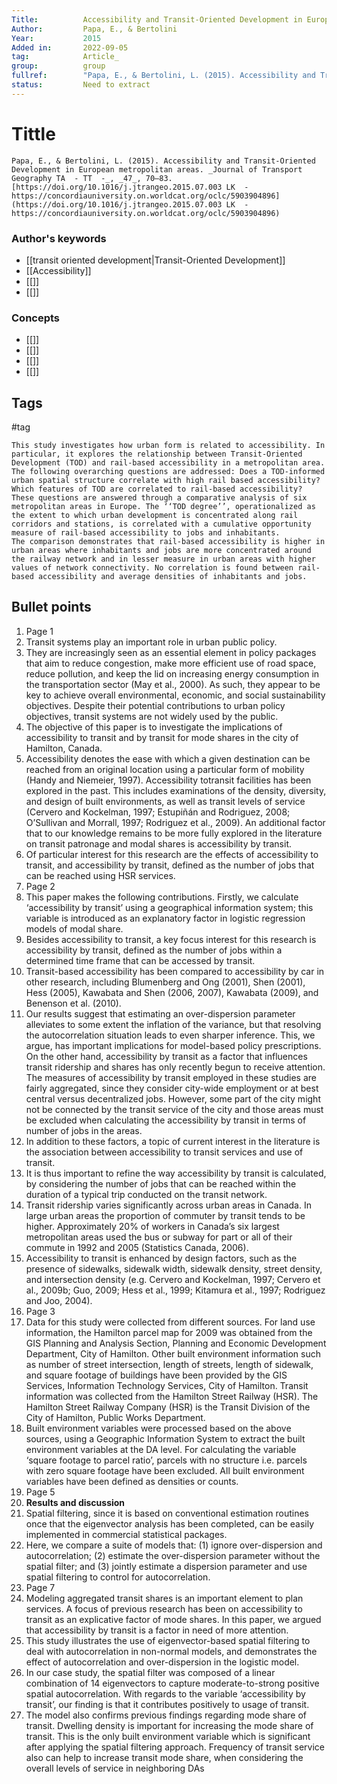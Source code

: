 ```yaml
---
Title: 			Accessibility and Transit-Oriented Development in European metropolitan areas
Author:			Papa, E., & Bertolini
Year:			2015
Added in:		2022-09-05
tag:			Article_
group:			group
fullref: 		"Papa, E., & Bertolini, L. (2015). Accessibility and Transit-Oriented Development in European metropolitan areas. _Journal of Transport Geography TA  - TT  -_, _47_, 70–83. [https://doi.org/10.1016/j.jtrangeo.2015.07.003 LK  - https://concordiauniversity.on.worldcat.org/oclc/5903904896](https://doi.org/10.1016/j.jtrangeo.2015.07.003 LK  - https://concordiauniversity.on.worldcat.org/oclc/5903904896)"
status:			Need to extract
---
```


# Tittle 
```ad-quote
Papa, E., & Bertolini, L. (2015). Accessibility and Transit-Oriented Development in European metropolitan areas. _Journal of Transport Geography TA  - TT  -_, _47_, 70–83. [https://doi.org/10.1016/j.jtrangeo.2015.07.003 LK  - https://concordiauniversity.on.worldcat.org/oclc/5903904896](https://doi.org/10.1016/j.jtrangeo.2015.07.003 LK  - https://concordiauniversity.on.worldcat.org/oclc/5903904896)
```
### Author's keywords
- [[transit oriented development|Transit-Oriented Development]]
- [[Accessibility]]
- [[]]
- [[]]
### Concepts
- [[]]
- [[]]
- [[]]
- [[]]
## Tags
#tag

```ad-abstract
This study investigates how urban form is related to accessibility. In particular, it explores the relationship between Transit-Oriented Development (TOD) and rail-based accessibility in a metropolitan area. The following overarching questions are addressed: Does a TOD-informed urban spatial structure correlate with high rail based accessibility? Which features of TOD are correlated to rail-based accessibility? These questions are answered through a comparative analysis of six metropolitan areas in Europe. The ‘‘TOD degree’’, operationalized as the extent to which urban development is concentrated along rail corridors and stations, is correlated with a cumulative opportunity measure of rail-based accessibility to jobs and inhabitants.
The comparison demonstrates that rail-based accessibility is higher in urban areas where inhabitants and jobs are more concentrated around the railway network and in lesser measure in urban areas with higher values of network connectivity. No correlation is found between rail-based accessibility and average densities of inhabitants and jobs.
```

## Bullet points
1. Page 1
2. Transit systems play an important role in urban public policy.
3. They are increasingly seen as an essential element in policy packages that aim to reduce congestion, make more efficient use of road space, reduce pollution, and keep the lid on increasing energy consumption in the transportation sector (May et al., 2000). As such, they appear to be key to achieve overall environmental, economic, and social sustainability objectives. Despite their potential contributions to urban policy objectives, transit systems are not widely used by the public.
4. The objective of this paper is to investigate the implications of accessibility to transit and by transit for mode shares in the city of Hamilton, Canada.
5. Accessibility denotes the ease with which a given destination can be reached from an original location using a particular form of mobility (Handy and Niemeier, 1997). Accessibility totransit facilities has been explored in the past. This includes examinations of the density, diversity, and design of built environments, as well as transit levels of service (Cervero and Kockelman, 1997; Estupiñán and Rodriguez, 2008; O’Sullivan and Morrall, 1997; Rodriguez et al., 2009). An additional factor that to our knowledge remains to be more fully explored in the literature on transit patronage and modal shares is accessibility by transit.
6. Of particular interest for this research are the effects of accessibility to transit, and accessibility by transit, defined as the number of jobs that can be reached using HSR services.
7. Page 2
8. This paper makes the following contributions. Firstly, we calculate ‘accessibility by transit’ using a geographical information system; this variable is introduced as an explanatory factor in logistic regression models of modal share.
9. Besides accessibility to transit, a key focus interest for this research is accessibility by transit, defined as the number of jobs within a determined time frame that can be accessed by transit.
10. Transit-based accessibility has been compared to accessibility by car in other research, including Blumenberg and Ong (2001), Shen (2001), Hess (2005), Kawabata and Shen (2006, 2007), Kawabata (2009), and Benenson et al. (2010).
11. Our results suggest that estimating an over-dispersion parameter alleviates to some extent the inflation of the variance, but that resolving the autocorrelation situation leads to even sharper inference. This, we argue, has important implications for model-based policy prescriptions. On the other hand, accessibility by transit as a factor that influences transit ridership and shares has only recently begun to receive attention. The measures of accessibility by transit employed in these studies are fairly aggregated, since they consider city-wide employment or at best central versus decentralized jobs. However, some part of the city might not be connected by the transit service of the city and those areas must be excluded when calculating the accessibility by transit in terms of number of jobs in the areas.
12. In addition to these factors, a topic of current interest in the literature is the association between accessibility to transit services and use of transit.
13. It is thus important to refine the way accessibility by transit is calculated, by considering the number of jobs that can be reached within the duration of a typical trip conducted on the transit network.
14. Transit ridership varies significantly across urban areas in Canada. In large urban areas the proportion of commuter by transit tends to be higher. Approximately 20% of workers in Canada’s six largest metropolitan areas used the bus or subway for part or all of their commute in 1992 and 2005 (Statistics Canada, 2006).
15. Accessibility to transit is enhanced by design factors, such as the presence of sidewalks, sidewalk width, sidewalk density, street density, and intersection density (e.g. Cervero and Kockelman, 1997; Cervero et al., 2009b; Guo, 2009; Hess et al., 1999; Kitamura et al., 1997; Rodriguez and Joo, 2004).
16. Page 3
17. Data for this study were collected from different sources. For land use information, the Hamilton parcel map for 2009 was obtained from the GIS Planning and Analysis Section, Planning and Economic Development Department, City of Hamilton. Other built environment information such as number of street intersection, length of streets, length of sidewalk, and square footage of buildings have been provided by the GIS Services, Information Technology Services, City of Hamilton. Transit information was collected from the Hamilton Street Railway (HSR). The Hamilton Street Railway Company (HSR) is the Transit Division of the City of Hamilton, Public Works Department.
18. Built environment variables were processed based on the above sources, using a Geographic Information System to extract the built environment variables at the DA level. For calculating the variable ‘square footage to parcel ratio’, parcels with no structure i.e. parcels with zero square footage have been excluded. All built environment variables have been defined as densities or counts.
19. Page 5
20. **Results and discussion**
21. Spatial filtering, since it is based on conventional estimation routines once that the eigenvector analysis has been completed, can be easily implemented in commercial statistical packages.
22. Here, we compare a suite of models that: (1) ignore over-dispersion and autocorrelation; (2) estimate the over-dispersion parameter without the spatial filter; and (3) jointly estimate a dispersion parameter and use spatial filtering to control for autocorrelation.
23. Page 7
24. Modeling aggregated transit shares is an important element to plan services. A focus of previous research has been on accessibility to transit as an explicative factor of mode shares. In this paper, we argued that accessibility by transit is a factor in need of more attention.
25. This study illustrates the use of eigenvector-based spatial filtering to deal with autocorrelation in non-normal models, and demonstrates the effect of autocorrelation and over-dispersion in the logistic model.
26. In our case study, the spatial filter was composed of a linear combination of 14 eigenvectors to capture moderate-to-strong positive spatial autocorrelation. With regards to the variable ‘accessibility by transit’, our finding is that it contributes positively to usage of transit.
27. The model also confirms previous findings regarding mode share of transit. Dwelling density is important for increasing the mode share of transit. This is the only built environment variable which is significant after applying the spatial filtering approach. Frequency of transit service also can help to increase transit mode share, when considering the overall levels of service in neighboring DAs
